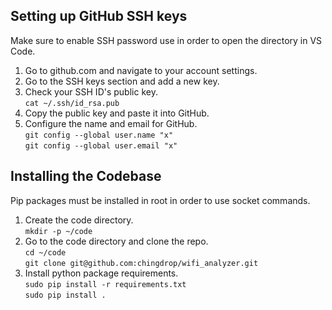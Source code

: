 
## Setting up GitHub SSH keys
Make sure to enable SSH password use in order to open the directory in VS Code.
1. Go to github.com and navigate to your account settings.
2. Go to the SSH keys section and add a new key.
3. Check your SSH ID's public key.  
	`cat ~/.ssh/id_rsa.pub`
4. Copy the public key and paste it into GitHub.
5. Configure the name and email for GitHub.  
	`git config --global user.name "x"`  
	`git config --global user.email "x"`

## Installing the Codebase
Pip packages must be installed in root in order to use socket commands.
1. Create the code directory.  
	`mkdir -p ~/code`
2. Go to the code directory and clone the repo.  
	`cd ~/code`  
	`git clone git@github.com:chingdrop/wifi_analyzer.git`
3. Install python package requirements.  
	`sudo pip install -r requirements.txt`  
	`sudo pip install .`

